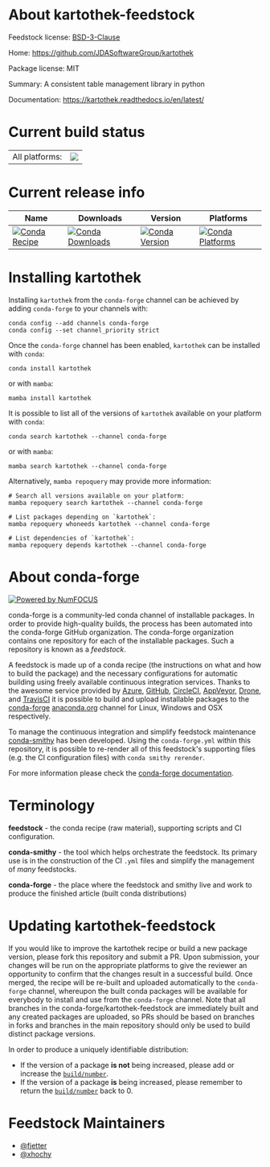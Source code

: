About kartothek-feedstock
=========================

Feedstock license: [BSD-3-Clause](https://github.com/conda-forge/kartothek-feedstock/blob/main/LICENSE.txt)

Home: https://github.com/JDASoftwareGroup/kartothek

Package license: MIT

Summary: A consistent table management library in python

Documentation: https://kartothek.readthedocs.io/en/latest/

Current build status
====================


<table><tr><td>All platforms:</td>
    <td>
      <a href="https://dev.azure.com/conda-forge/feedstock-builds/_build/latest?definitionId=6685&branchName=main">
        <img src="https://dev.azure.com/conda-forge/feedstock-builds/_apis/build/status/kartothek-feedstock?branchName=main">
      </a>
    </td>
  </tr>
</table>

Current release info
====================

| Name | Downloads | Version | Platforms |
| --- | --- | --- | --- |
| [![Conda Recipe](https://img.shields.io/badge/recipe-kartothek-green.svg)](https://anaconda.org/conda-forge/kartothek) | [![Conda Downloads](https://img.shields.io/conda/dn/conda-forge/kartothek.svg)](https://anaconda.org/conda-forge/kartothek) | [![Conda Version](https://img.shields.io/conda/vn/conda-forge/kartothek.svg)](https://anaconda.org/conda-forge/kartothek) | [![Conda Platforms](https://img.shields.io/conda/pn/conda-forge/kartothek.svg)](https://anaconda.org/conda-forge/kartothek) |

Installing kartothek
====================

Installing `kartothek` from the `conda-forge` channel can be achieved by adding `conda-forge` to your channels with:

```
conda config --add channels conda-forge
conda config --set channel_priority strict
```

Once the `conda-forge` channel has been enabled, `kartothek` can be installed with `conda`:

```
conda install kartothek
```

or with `mamba`:

```
mamba install kartothek
```

It is possible to list all of the versions of `kartothek` available on your platform with `conda`:

```
conda search kartothek --channel conda-forge
```

or with `mamba`:

```
mamba search kartothek --channel conda-forge
```

Alternatively, `mamba repoquery` may provide more information:

```
# Search all versions available on your platform:
mamba repoquery search kartothek --channel conda-forge

# List packages depending on `kartothek`:
mamba repoquery whoneeds kartothek --channel conda-forge

# List dependencies of `kartothek`:
mamba repoquery depends kartothek --channel conda-forge
```


About conda-forge
=================

[![Powered by
NumFOCUS](https://img.shields.io/badge/powered%20by-NumFOCUS-orange.svg?style=flat&colorA=E1523D&colorB=007D8A)](https://numfocus.org)

conda-forge is a community-led conda channel of installable packages.
In order to provide high-quality builds, the process has been automated into the
conda-forge GitHub organization. The conda-forge organization contains one repository
for each of the installable packages. Such a repository is known as a *feedstock*.

A feedstock is made up of a conda recipe (the instructions on what and how to build
the package) and the necessary configurations for automatic building using freely
available continuous integration services. Thanks to the awesome service provided by
[Azure](https://azure.microsoft.com/en-us/services/devops/), [GitHub](https://github.com/),
[CircleCI](https://circleci.com/), [AppVeyor](https://www.appveyor.com/),
[Drone](https://cloud.drone.io/welcome), and [TravisCI](https://travis-ci.com/)
it is possible to build and upload installable packages to the
[conda-forge](https://anaconda.org/conda-forge) [anaconda.org](https://anaconda.org/)
channel for Linux, Windows and OSX respectively.

To manage the continuous integration and simplify feedstock maintenance
[conda-smithy](https://github.com/conda-forge/conda-smithy) has been developed.
Using the ``conda-forge.yml`` within this repository, it is possible to re-render all of
this feedstock's supporting files (e.g. the CI configuration files) with ``conda smithy rerender``.

For more information please check the [conda-forge documentation](https://conda-forge.org/docs/).

Terminology
===========

**feedstock** - the conda recipe (raw material), supporting scripts and CI configuration.

**conda-smithy** - the tool which helps orchestrate the feedstock.
                   Its primary use is in the construction of the CI ``.yml`` files
                   and simplify the management of *many* feedstocks.

**conda-forge** - the place where the feedstock and smithy live and work to
                  produce the finished article (built conda distributions)


Updating kartothek-feedstock
============================

If you would like to improve the kartothek recipe or build a new
package version, please fork this repository and submit a PR. Upon submission,
your changes will be run on the appropriate platforms to give the reviewer an
opportunity to confirm that the changes result in a successful build. Once
merged, the recipe will be re-built and uploaded automatically to the
`conda-forge` channel, whereupon the built conda packages will be available for
everybody to install and use from the `conda-forge` channel.
Note that all branches in the conda-forge/kartothek-feedstock are
immediately built and any created packages are uploaded, so PRs should be based
on branches in forks and branches in the main repository should only be used to
build distinct package versions.

In order to produce a uniquely identifiable distribution:
 * If the version of a package **is not** being increased, please add or increase
   the [``build/number``](https://docs.conda.io/projects/conda-build/en/latest/resources/define-metadata.html#build-number-and-string).
 * If the version of a package **is** being increased, please remember to return
   the [``build/number``](https://docs.conda.io/projects/conda-build/en/latest/resources/define-metadata.html#build-number-and-string)
   back to 0.

Feedstock Maintainers
=====================

* [@fjetter](https://github.com/fjetter/)
* [@xhochy](https://github.com/xhochy/)

